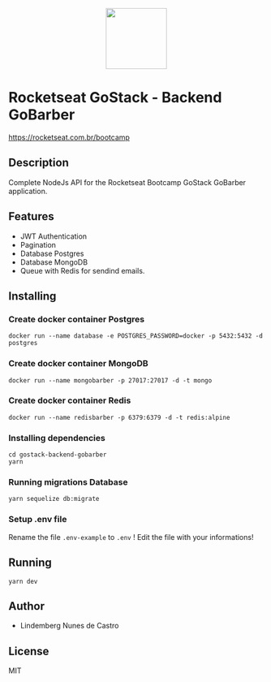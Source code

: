 <p align="center">
<a href="https://rocketseat.com.br/bootcamp" alt="Bootcamp Rocketseat">
  <img src="https://skylab.rocketseat.com.br/api/files/1560759053914.svg" height="120px"></a></p>

# Rocketseat GoStack - Backend GoBarber

https://rocketseat.com.br/bootcamp

## Description

Complete NodeJs API for the Rocketseat Bootcamp GoStack GoBarber application.

## Features

- JWT Authentication
- Pagination
- Database Postgres
- Database MongoDB
- Queue with Redis for sendind emails.

## Installing

### Create docker container Postgres

`docker run --name database -e POSTGRES_PASSWORD=docker -p 5432:5432 -d postgres`

### Create docker container MongoDB

`docker run --name mongobarber -p 27017:27017 -d -t mongo`

### Create docker container Redis

`docker run --name redisbarber -p 6379:6379 -d -t redis:alpine`

### Installing dependencies

```
cd gostack-backend-gobarber
yarn
```

### Running migrations Database

`yarn sequelize db:migrate`

### Setup .env file

Rename the file `.env-example` to `.env` !
Edit the file with your informations!

## Running

`yarn dev`

## Author

- Lindemberg Nunes de Castro

## License

MIT
